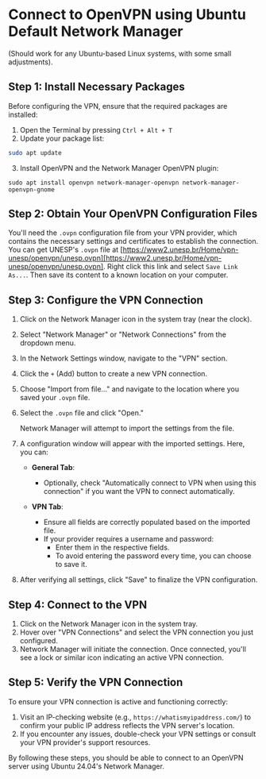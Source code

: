 # Connect to OpenVPN using Ubuntu Default Network Manager

(Should work for any Ubuntu-based Linux systems, with some small adjustments).

## Step 1: Install Necessary Packages
Before configuring the VPN, ensure that the required packages are installed:

1. Open the Terminal by pressing `Ctrl + Alt + T`
2. Update your package list:

```bash
sudo apt update
```

3. Install OpenVPN and the Network Manager OpenVPN plugin:

```
sudo apt install openvpn network-manager-openvpn network-manager-openvpn-gnome
```

## Step 2: Obtain Your OpenVPN Configuration Files

You'll need the `.ovpn` configuration file from your VPN provider, which contains the necessary
settings and certificates to establish the connection. You can get UNESP's `.ovpn` file at
[https://www2.unesp.br/Home/vpn-unesp/openvpn/unesp.ovpn][https://www2.unesp.br/Home/vpn-unesp/openvpn/unesp.ovpn].
Right click this link and select `Save Link As...`. Then save its content to a known location on
your computer.

## Step 3: Configure the VPN Connection

1. Click on the Network Manager icon in the system tray (near the clock).
2. Select "Network Manager" or "Network Connections" from the dropdown menu.
3. In the Network Settings window, navigate to the "VPN" section.
4. Click the `+` (Add) button to create a new VPN connection.
5. Choose "Import from file..." and navigate to the location where you saved your `.ovpn` file.
6. Select the `.ovpn` file and click "Open."

   Network Manager will attempt to import the settings from the file.

7. A configuration window will appear with the imported settings. Here, you can:

   - **General Tab**:
     - Optionally, check "Automatically connect to VPN when using this connection" if you want the VPN to connect automatically.

   - **VPN Tab**:
     - Ensure all fields are correctly populated based on the imported file.
     - If your provider requires a username and password:
       - Enter them in the respective fields.
       - To avoid entering the password every time, you can choose to save it.

8. After verifying all settings, click "Save" to finalize the VPN configuration.

## Step 4: Connect to the VPN

1. Click on the Network Manager icon in the system tray.
2. Hover over "VPN Connections" and select the VPN connection you just configured.
3. Network Manager will initiate the connection. Once connected, you'll see a lock or similar icon indicating an active VPN connection.

## Step 5: Verify the VPN Connection

To ensure your VPN connection is active and functioning correctly:

1. Visit an IP-checking website (e.g., `https://whatismyipaddress.com/`) to confirm your public IP address reflects the VPN server's location.
2. If you encounter any issues, double-check your VPN settings or consult your VPN provider's support resources.

By following these steps, you should be able to connect to an OpenVPN server using Ubuntu 24.04's Network Manager.
